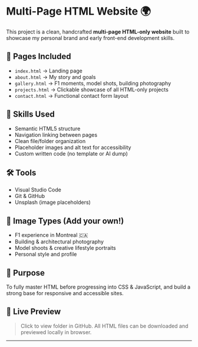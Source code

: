 # Multi-Page HTML Website 🌍

This project is a clean, handcrafted **multi-page HTML-only website** built to showcase my personal brand and early front-end development skills.

## 🧱 Pages Included

- `index.html` → Landing page
- `about.html` → My story and goals
- `gallery.html` → F1 moments, model shots, building photography
- `projects.html` → Clickable showcase of all HTML-only projects
- `contact.html` → Functional contact form layout

## 🧠 Skills Used

- Semantic HTML5 structure
- Navigation linking between pages
- Clean file/folder organization
- Placeholder images and alt text for accessibility
- Custom written code (no template or AI dump)

## 🛠️ Tools

- Visual Studio Code
- Git & GitHub
- Unsplash (image placeholders)

## 📸 Image Types (Add your own!)

- F1 experience in Montreal 🇨🇦
- Building & architectural photography
- Model shoots & creative lifestyle portraits
- Personal style and profile

## 🎯 Purpose

To fully master HTML before progressing into CSS & JavaScript, and build a strong base for responsive and accessible sites.

## 📌 Live Preview

> Click to view folder in GitHub. All HTML files can be downloaded and previewed locally in browser.

---
